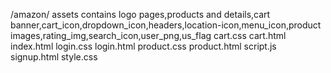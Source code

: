 /amazon/
assets contains logo pages,products and details,cart banner,cart_icon,dropdown_icon,headers,location-icon,menu_icon,product images,rating_img,search_icon,user_png,us_flag
cart.css
cart.html
index.html
login.css
login.html
product.css
product.html
script.js
signup.html
style.css
